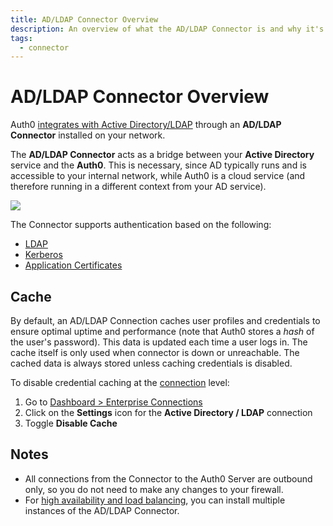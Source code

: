 ```yaml
---
title: AD/LDAP Connector Overview
description: An overview of what the AD/LDAP Connector is and why it's necessary.
tags:
  - connector
---
```


# AD/LDAP Connector Overview

Auth0 [integrates with Active Directory/LDAP](/connections/enterprise/active-directory) through an **AD/LDAP Connector** installed on your network.

The **AD/LDAP Connector** acts as a bridge between your **Active Directory** service and the **Auth0**. This is necessary, since AD typically runs and is accessible to your internal network, while Auth0 is a cloud service (and therefore running in a different context from your AD service).

![](/media/articles/connector/ad-data-flow.png)

The Connector supports authentication based on the following:

* [LDAP](/protocols/ldap)
* [Kerberos](/connector/kerberos)
* [Application Certificates](/connector/application-certificates)

## Cache

By default, an AD/LDAP Connection caches user profiles and credentials to ensure optimal uptime and performance (note that Auth0 stores a *hash* of the user's password). This data is updated each time a user logs in. The cache itself is only used when connector is down or unreachable. The cached data is always stored unless caching credentials is disabled.

To disable credential caching at the [connection](/identityproviders) level:
1. Go to [Dashboard > Enterprise Connections](${manage_url}/#/connections/enterprise)
2. Click on the **Settings** icon for the **Active Directory / LDAP** connection
3. Toggle **Disable Cache**

## Notes

* All connections from the Connector to the Auth0 Server are outbound only, so you do not need to make any changes to your firewall.
* For [high availability and load balancing](/connector/high-availability), you can install multiple instances of the AD/LDAP Connector.
